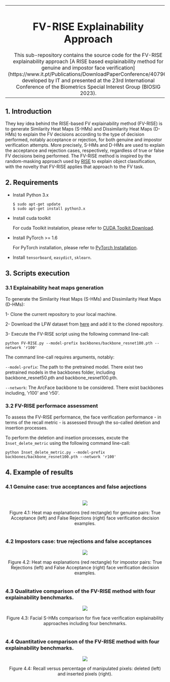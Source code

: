 <table><td align="center" width="9999">

  <h1 align="center"> FV-RISE Explainability Approach </h1>
  This sub-repository contains the source code for the FV-RISE explainability approach [A RISE based explainability method for genuine and impostor face verification](https://www.it.pt/Publications/DownloadPaperConference/40796) developed by IT and presented at the 23rd International Conference of the Biometrics Special Interest Group (BIOSIG 2023).


  
</td></table>
<table>

 ## 1. Introduction

 They key idea behind the RISE-based FV explainability method (FV-RISE) is to generate Similarity Heat Maps (S-HMs) and Dissimilarity Heat Maps (D-HMs) to explain the FV decisions according to the type of decision  performed, notably acceptance or rejection, for both genuine and impostor verification attempts. More precisely, S-HMs and D-HMs are used to explain the acceptance and rejection cases, respectively, regardless of true or false FV decisions being performed. The FV-RISE method is inspired by the random-masking approach used by [RISE](https://arxiv.org/pdf/1806.07421.pdf) to explain object classification, with the novelty that FV-RISE applies that approach to the FV task. 

 ## 2. Requirements
- Install Python 3.x

     `$ sudo apt-get update` \
     `$ sudo apt-get install python3.x`
     
- Install cuda toolkit

     For cuda Toolkit instalation, please refer to [CUDA Toolkit Download](https://developer.nvidia.com/cuda-toolkit-archive).
  
- Install PyTorch >= 1.6
   
     For PyTorch installation, please refer to [PyTorch Installation](https://gitlab.eurecom.fr/xaiface_project/xaiface_private/xaiface_face_recognition_pipelines/-/blob/master/Face_processing_tools/Recognition/ArcFace/Pytorch_install.md?ref_type=heads).

- Install `tensorboard`, `easydict`, `sklearn`.

## 3. Scripts execution
### 3.1  Explainability heat maps generation

To generate the Similarity Heat Maps (S-HMs) and Dissimilarity Heat Maps (D-HMs):

1- Clone the current repository to your local machine.

2- Download the LFW dataset from [here](https://drive.google.com/drive/folders/1QAZEFkM7iADo5FAC8Z3kepDdLJ_sRovm) and add it to the cloned repository.

3- Execute the FV-RISE script using the following command line-call:

`python FV-RISE.py --model-prefix backbones/backbone_resnet100.pth --network 'r100'`

The command line-call requires arguments, notably:

`--model-prefix`: The path to the pretrained model. There exist two pretrained models in the backbones folder, including backbone_resnet50.pth and backbone_resnet100.pth.

`--network`: The ArcFace backbone to be considered. There exist backbones including, 'r100' and 'r50'.

### 3.2  FV-RISE performace assessment
To assess the FV-RISE performance, the face verification performance - in terms of the recall metric - is assessed through the so-called deletion and insertion processes.

To perform the deletion and insetion processes, excute the `Inset_delete_metric` using the following command line-call:


`python Inset_delete_metric.py --model-prefix backbones/backbone_resnet100.pth --network 'r100'`


 ## 4. Example of results

### 4.1  Genuine case: true acceptances and false aejections


<table>
  

<p align="center">
<img src="https://drive.google.com/uc?export=view&id=1JFl9lKw6Rj09yFzs9Y_Bu5b05yvr3vMB">

</p>
<figcaption align="center">Figure 4.1: Heat map explanations (red rectangle) for genuine pairs: True Acceptance (left) and False Rejections (right) face verification decision examples.
</figcaption>
</table>


<table>

### 4.2   Impostors case: true rejections and false acceptances

<p align="center">
<img src="https://drive.google.com/uc?export=view&id=1QVgWLRAEXswlvhZnaTuhJjrxLGaXFkFg">
</p>
<figcaption align="center">Figure 4.2: Heat map explanations (red rectangle) for impostor pairs: True Rejections (left) and False Acceptance (right) face verification decision examples.

</figcaption>
</table>

<table>

### 4.3   Qualitative comparison of the FV-RISE method with four explainability benchmarks. 

<p align="center">
<img src="https://drive.google.com/uc?export=view&id=1owIjMExizyZh_k4GqyelRSE004G7OKAS">
</p>

<figcaption align="center">Figure 4.3: Facial S-HMs comparison for five face verification explainability approaches including four benchmarks.
</table>

### 4.4   Quantitative comparison of the FV-RISE method with four explainability benchmarks. 

<p align="center">
<img src="https://drive.google.com/uc?export=view&id=1uQFss-7dTgVYIZJxK3rSWMONTxvDvq_W">
</p>

<figcaption align="center">Figure 4.4: Recall versus percentage of manipulated pixels: deleted (left) and inserted pixels (right).

</table>





